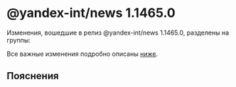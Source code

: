 # @yandex-int/news 1.1465.0

<!-- ЧЕЛОВЕЧЕСКОЕ ВСТУПЛЕНИЕ -->

Изменения, вошедшие в релиз @yandex-int/news 1.1465.0, разделены на группы:

Все важные изменения подробно описаны [ниже](#Пояснения).

## Пояснения

